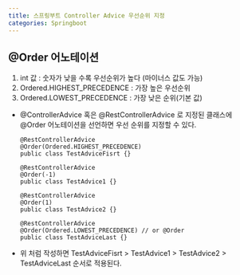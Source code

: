 ```yaml
---
title: 스프링부트 Controller Advice 우선순위 지정
categories: Springboot
---
```


## @Order 어노테이션
  1. int 값 : 숫자가 낮을 수록 우선순위가 높다 (마이너스 값도 가능)
  2. Ordered.HIGHEST_PRECEDENCE : 가장 높은 우선순위
  3. Ordered.LOWEST_PRECEDENCE : 가장 낮은 순위(기본 값)
  - @ControllerAdvice 혹은 @RestControllerAdvice 로 지정된 클래스에 @Order 어노테이션을 선언하면 우선 순위를 지정할 수 있다.
    ```
    @RestControllerAdvice
    @Order(Ordered.HIGHEST_PRECEDENCE)
    public class TestAdviceFisrt {}

    @RestControllerAdvice
    @Order(-1)
    public class TestAdvice1 {}

    @RestControllerAdvice
    @Order(1)
    public class TestAdvice2 {}

    @RestControllerAdvice
    @Order(Ordered.LOWEST_PRECEDENCE) // or @Order
    public class TestAdviceLast {}
    ```
  - 위 처럼 작성하면 TestAdviceFisrt > TestAdvice1 > TestAdvice2 > TestAdviceLast 순서로 적용된다.
